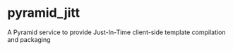 # pyramid_jitt
A Pyramid service to provide Just-In-Time client-side template compilation and packaging
